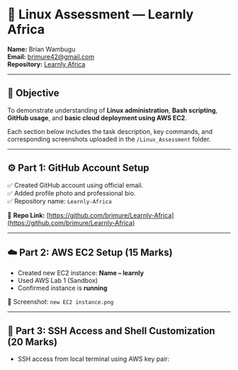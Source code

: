 # 🐧 Linux Assessment — Learnly Africa

**Name:** Brian Wambugu  
**Email:** brimure42@gmail.com  
**Repository:** [Learnly Africa](https://github.com/brimure/Learnly-Africa)

---

## 🧭 Objective
To demonstrate understanding of **Linux administration**, **Bash scripting**, **GitHub usage**, and **basic cloud deployment using AWS EC2**.

Each section below includes the task description, key commands, and corresponding screenshots uploaded in the `/Linux_Assessment` folder.

---

## ⚙️ Part 1: GitHub Account Setup

✅ Created GitHub account using official email.  
✅ Added profile photo and professional bio.  
✅ Repository name: `Learnly-Africa`

📎 **Repo Link:** [https://github.com/brimure/Learnly-Africa](https://github.com/brimure/Learnly-Africa)

---

## ☁️ Part 2: AWS EC2 Setup (15 Marks)

- Created new EC2 instance: **Name – learnly**
- Used AWS Lab 1 (Sandbox)
- Confirmed instance is **running**

📸 Screenshot: `new EC2 instance.png`

---

## 🔐 Part 3: SSH Access and Shell Customization (20 Marks)

- SSH access from local terminal using AWS key pair:
  ```bas
